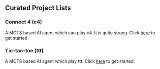 ## Curated Project Lists

### Connect 4 (c4)

A MCTS based AI agent which can play c4. It is quite strong. Click
[here](c4/readme.md) to get started.

### Tic-tac-toe (ttt)

A MCTS based AI agent which play ttt. Click [here](ttt/readme.md) to get
started.
